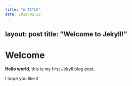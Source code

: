 ```yaml
---
title: "A TITLE"
date: 2019-02-22
---
```

layout: post
title:  "Welcome to Jekyll!"
---

# Welcome

**Hello world**, this is my first Jekyll blog post.

I hope you like it
